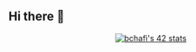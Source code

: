 ## Hi there 👋
<a href="https://github.com/oakoudad/badge42" 
   style="display: flex; justify-content: center; align-items: center;">
    <img src="https://badge.mediaplus.ma/levi/bchafi" alt="bchafi's 42 stats">
</a>
<!--
**Bader-Chafi/Bader-Chafi** is a ✨ _special_ ✨ repository because its `README.md` (this file) appears on your GitHub profile.


- 🔭 I’m currently working on ...
- 🌱 I’m currently learning ...
- 👯 I’m looking to collaborate on ...
- 🤔 I’m looking for help with ...
- 💬 Ask me about ...
- 📫 How to reach me: ...
- 😄 Pronouns: ...
- ⚡ Fun fact: ...
-->
